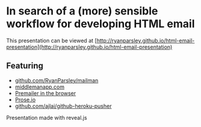 # In search of a (more) sensible workflow for developing HTML email

This presentation can be viewed at [http://ryanparsley.github.io/html-email-presentation](http://ryanparsley.github.io/html-email-presentation)

## Featuring

- [github.com/RyanParsley/mailman](https://github.com/RyanParsley/mailman)
- [middlemanapp.com](http://middlemanapp.com/)
- [Premailer in the browser](http://premailer.dialect.ca/) 
- [Prose.io](http://prose.io/)
- [github.com/ajlai/github-heroku-pusher](https://github.com/ajlai/github-heroku-pusher)

Presentation made with reveal.js
